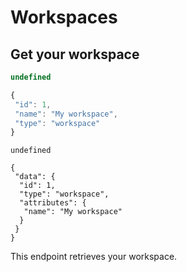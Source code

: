# Workspaces


## Get your workspace
```javascript
undefined
```
```javascript
{
 "id": 1,
 "name": "My workspace",
 "type": "workspace"
}
```

```shell
undefined
```
```shell
{
 "data": {
  "id": 1,
  "type": "workspace",
  "attributes": {
   "name": "My workspace"
  }
 }
}
```

This endpoint retrieves your workspace.

